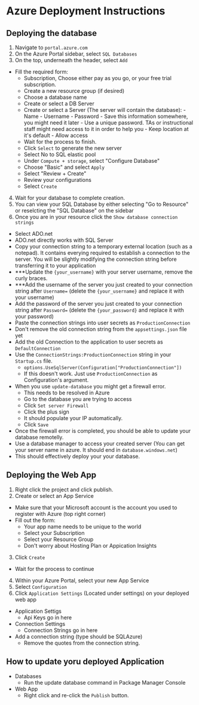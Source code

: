 # Azure Deployment Instructions

## Deploying the database

1. Navigate to `portal.azure.com`
2. On the Azure Portal sidebar, select `SQL Databases`
3. On the top, underneath the header, select `Add`
  - Fill the required form:
    - Subscription, Choose either pay as you go, or your free trial subscription.
    - Create a new resource group (if desired)
    - Choose a database name
    - Create or select a DB Server
    - Create or select a Server (The server will contain the database):
          - Name
          - Username
          - Password
             - Save this information somewhere, you might need it later
             - Use a unique password. TAs or instructional staff might need access to it in order to help you
          - Keep location at it's default
          - Allow access
    - Wait for the process to finish.
    - Click `Select` to generate the new server
    - Select No to SQL elastic pool
    - Under `Compute + storage`, select "Configure Database"
    - Choose "Basic" and select `Apply`
    - Select "Review + Create"
    - Review your configurations
    - Select `Create`
  
4. Wait for your database to complete creation.
5. You can view your SQL Database by either selecting "Go to Resource" or reselcting the "SQL Database" on the sidebar
6. Once you are in your resource click the `Show database connection strings`
  - Select ADO.net
  - ADO.net directly works with SQL Server
  - Copy your connection string to a temporary external location (such as a notepad). It contains everying required to establish a connection to the server. You will be slightly modifying the connection string before transferring it to your application
  - ***Update the `{your_username}` with your server username, remove the curly braces.
  - ***Add the username of the server you just created to your connection string after `Username=` (delete the `{your_username}` and replace it with your username)
  - Add the password of the server you just created to your connection string after `Password=` (delete the `{your_password}` and replace it with your password)
  - Paste the connection strings into user secrets as `ProductionConnection`
  - Don't remove the old connection string from the `appsettings.json` file yet
  - Add the old Connection to the application to user secrets as `DefaultConnection`
  - Use the `ConnectionStrings:ProductionConnection` string in your `Startup.cs` file.
      - `options.UseSqlServer(Configuration["ProductionConnection"])`
      - If this doesn't work. Just use `ProductionConnection` as Configuration's argument.
  - When you use `update-database` you might get a firewall error.
      - This needs to be resolved in Azure
      - Go to the database you are trying to access
      - Click `Set server Firewall`
      - Click the plus sign
      - It should populate your IP automatically.
      - Click `Save`
  - Once the firewall error is completed, you should be able to update your database remotelly.
  - Use a database manager to access your created server (You can get your server name in azure. It should end in `database.windows.net`)
  - This should effectively deploy your your database.

## Deploying the Web App

1. Right click the project and click publish.
2. Create or select an App Service
  - Make sure that your Microsoft account is the account you used to register with Azure (top right corner)
  - Fill out the form:
      - Your app name needs to be unique to the world
      - Select your Subscription
      - Select your Resource Group
      - Don't worry about Hosting Plan or Appication Insights
3. Click `Create`
  - Wait for the process to continue
4. Within your Azure Portal, select your new App Service
5. Select `Configuration`
6. Click `Application Settings` (Located under settings) on your deployed web app
  - Application Settigs
    - Api Keys go in here
  - Connection Settings
    - Connection Strings go in here
  - Add a connection string (type should be SQLAzure)
    - Remove the quotes from the connection string.
  
## How to update yoru deployed Application
  - Databases
    - Run the update database command in Package Manager Console
  - Web App
    - Right click and re-click the `Publish` button.
